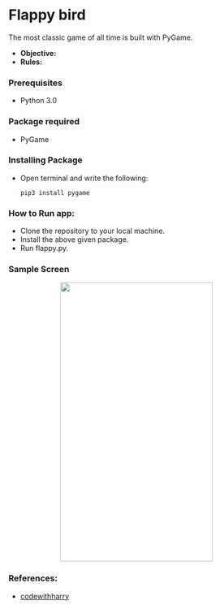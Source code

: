 # Flappy bird
The most classic game of all time is built with PyGame.
* **Objective:** 
* **Rules:** 

### Prerequisites
* Python 3.0

### Package required
* PyGame

### Installing Package
* Open terminal and write the following:
    ```
    pip3 install pygame
    ```    
### How to Run app:
* Clone the repository to your local machine.
* Install the above given package.
* Run flappy.py.

### Sample Screen
<p align="center">
  <img width="300" height="550" src="https://github.com/Subathra19/py_flappybird/blob/main/images/sample_screen.PNG">
</p>

### References:
* [codewithharry](https://www.codewithharry.com/)
